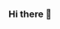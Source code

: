 ### Hi there 👋

<!--
**Omran67/Omran67** is a ✨ _special_ ✨ repository because its `README.md` (this file) appears on your GitHub profile.
background-image: url(file:///C:/Users/PC/Desktop/img/background%20img.png);
Here are some ideas to get you started:

- 🔭 I’m currently working on ...
- 🌱 I’m currently learning ...
- 👯 I’m looking to collaborate on ...
- 🤔 I’m looking for help with ...
- 💬 Ask me about ...
- 📫 How to reach me: ...
- 😄 Pronouns: ...
- ⚡ Fun fact: ...
-->
